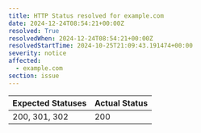 ```yaml
---
title: HTTP Status resolved for example.com
date: 2024-12-24T08:54:21+00:00Z
resolved: True
resolvedWhen: 2024-12-24T08:54:21+00:00Z
resolvedStartTime: 2024-10-25T21:09:43.191474+00:00
severity: notice
affected:
  - example.com
section: issue
---
```


| Expected Statuses | Actual Status  |
|-------------------|----------------|
| 200, 301, 302 | 200 |
